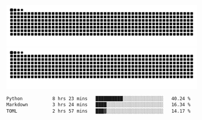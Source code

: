 ![Snake Animation](https://raw.githubusercontent.com/tomhea/tomhea/output/github-contribution-grid-snake-dark.svg#gh-dark-mode-only)
![Snake Animation](https://raw.githubusercontent.com/tomhea/tomhea/output/github-contribution-grid-snake.svg#gh-light-mode-only)

<p></p>

<!--START_SECTION:waka-->

```txt
Python           8 hrs 23 mins   ██████████░░░░░░░░░░░░░░░   40.24 %
Markdown         3 hrs 24 mins   ████░░░░░░░░░░░░░░░░░░░░░   16.34 %
TOML             2 hrs 57 mins   ███▓░░░░░░░░░░░░░░░░░░░░░   14.17 %
```

<!--END_SECTION:waka-->
